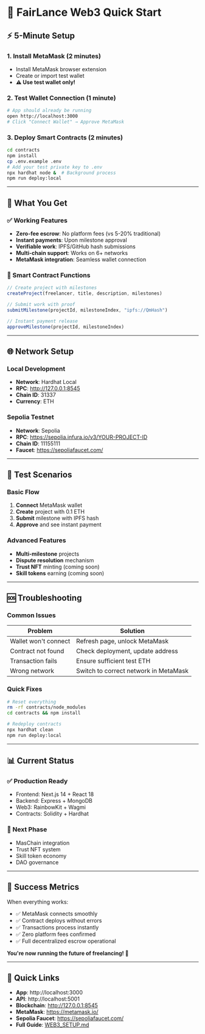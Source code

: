 # 🚀 FairLance Web3 Quick Start

## ⚡ **5-Minute Setup**

### **1. Install MetaMask** (2 minutes)
- Install MetaMask browser extension
- Create or import test wallet
- **⚠️ Use test wallet only!**

### **2. Test Wallet Connection** (1 minute)
```bash
# App should already be running
open http://localhost:3000
# Click "Connect Wallet" → Approve MetaMask
```

### **3. Deploy Smart Contracts** (2 minutes)
```bash
cd contracts
npm install
cp .env.example .env
# Add your test private key to .env
npx hardhat node &  # Background process
npm run deploy:local
```

---

## 🎯 **What You Get**

### **✅ Working Features**
- **Zero-fee escrow**: No platform fees (vs 5-20% traditional)
- **Instant payments**: Upon milestone approval
- **Verifiable work**: IPFS/GitHub hash submissions
- **Multi-chain support**: Works on 6+ networks
- **MetaMask integration**: Seamless wallet connection

### **🔧 Smart Contract Functions**
```javascript
// Create project with milestones
createProject(freelancer, title, description, milestones)

// Submit work with proof
submitMilestone(projectId, milestoneIndex, "ipfs://QmHash")

// Instant payment release
approveMilestone(projectId, milestoneIndex)
```

---

## 🌐 **Network Setup**

### **Local Development**
- **Network**: Hardhat Local
- **RPC**: http://127.0.0.1:8545
- **Chain ID**: 31337
- **Currency**: ETH

### **Sepolia Testnet**
- **Network**: Sepolia
- **RPC**: https://sepolia.infura.io/v3/YOUR-PROJECT-ID
- **Chain ID**: 11155111
- **Faucet**: https://sepoliafaucet.com/

---

## 🧪 **Test Scenarios**

### **Basic Flow**
1. **Connect** MetaMask wallet
2. **Create** project with 0.1 ETH
3. **Submit** milestone with IPFS hash
4. **Approve** and see instant payment

### **Advanced Features**
- **Multi-milestone** projects
- **Dispute resolution** mechanism
- **Trust NFT** minting (coming soon)
- **Skill tokens** earning (coming soon)

---

## 🆘 **Troubleshooting**

### **Common Issues**
| Problem | Solution |
|---------|----------|
| Wallet won't connect | Refresh page, unlock MetaMask |
| Contract not found | Check deployment, update address |
| Transaction fails | Ensure sufficient test ETH |
| Wrong network | Switch to correct network in MetaMask |

### **Quick Fixes**
```bash
# Reset everything
rm -rf contracts/node_modules
cd contracts && npm install

# Redeploy contracts
npx hardhat clean
npm run deploy:local
```

---

## 📊 **Current Status**

### **✅ Production Ready**
- Frontend: Next.js 14 + React 18
- Backend: Express + MongoDB
- Web3: RainbowKit + Wagmi
- Contracts: Solidity + Hardhat

### **🚧 Next Phase**
- MasChain integration
- Trust NFT system
- Skill token economy
- DAO governance

---

## 🎉 **Success Metrics**

When everything works:
- ✅ MetaMask connects smoothly
- ✅ Contract deploys without errors
- ✅ Transactions process instantly
- ✅ Zero platform fees confirmed
- ✅ Full decentralized escrow operational

**You're now running the future of freelancing! 🚀**

---

## 🔗 **Quick Links**

- **App**: http://localhost:3000
- **API**: http://localhost:5001
- **Blockchain**: http://127.0.0.1:8545
- **MetaMask**: https://metamask.io/
- **Sepolia Faucet**: https://sepoliafaucet.com/
- **Full Guide**: [WEB3_SETUP.md](WEB3_SETUP.md)
